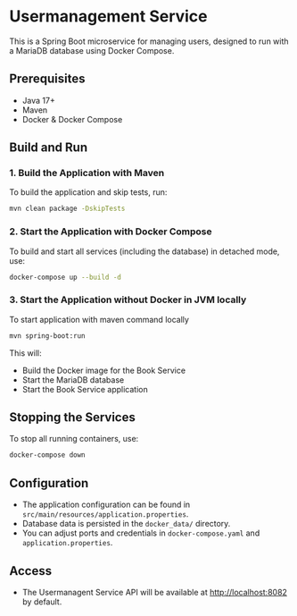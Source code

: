 # Usermanagement Service

This is a Spring Boot microservice for managing users, designed to run with a MariaDB database using Docker Compose.

## Prerequisites

- Java 17+
- Maven
- Docker & Docker Compose

## Build and Run

### 1. Build the Application with Maven

To build the application and skip tests, run:

```sh
mvn clean package -DskipTests
```

### 2. Start the Application with Docker Compose

To build and start all services (including the database) in detached mode, use:


```sh
docker-compose up --build -d
```

### 3. Start the Application without Docker in JVM locally

To start application with maven command locally

```sh
mvn spring-boot:run
```


This will:
- Build the Docker image for the Book Service
- Start the MariaDB database
- Start the Book Service application

## Stopping the Services

To stop all running containers, use:

```sh
docker-compose down
```

## Configuration

- The application configuration can be found in `src/main/resources/application.properties`.
- Database data is persisted in the `docker_data/` directory.
- You can adjust ports and credentials in `docker-compose.yaml` and `application.properties`.

## Access

- The Usermanagent Service API will be available at [http://localhost:8082](http://localhost:8082) by default.


```
